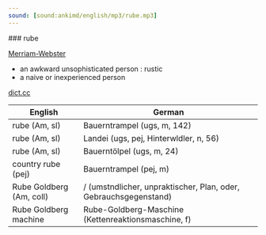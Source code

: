 ```yaml
---
sound: [sound:ankimd/english/mp3/rube.mp3]
---
```


\### rube

[Merriam-Webster](https://www.merriam-webster.com/dictionary/rube)

- an awkward unsophisticated person : rustic
- a naive or inexperienced person

[dict.cc](https://www.dict.cc/rube)

| English        | German       |
| -------------- | ------------ |
| rube (Am, sl) | Bauerntrampel (ugs, m, 142) |
| rube (Am, sl) | Landei (ugs, pej, Hinterwldler, n, 56) |
| rube (Am, sl) | Bauerntölpel (ugs, m, 24) |
| country rube (pej) | Bauerntrampel (pej, m) |
| Rube Goldberg (Am, coll) | / (umstndlicher, unpraktischer, Plan, oder, Gebrauchsgegenstand) |
| Rube Goldberg machine | Rube-Goldberg-Maschine (Kettenreaktionsmaschine, f) |
